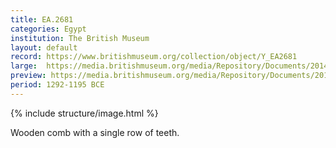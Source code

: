 ```yaml
---
title: EA.2681
categories: Egypt
institution: The British Museum
layout: default
record: https://www.britishmuseum.org/collection/object/Y_EA2681
large:  https://media.britishmuseum.org/media/Repository/Documents/2014_11/4_19/401be9ea_4090_49e8_9627_a3d9013cee0f/mid_01188570_001.jpg
preview: https://media.britishmuseum.org/media/Repository/Documents/2014_11/4_19/401be9ea_4090_49e8_9627_a3d9013cee0f/small_01188570_001.jpg
period: 1292-1195 BCE
---
```

{% include structure/image.html %}

Wooden comb with a single row of teeth.
